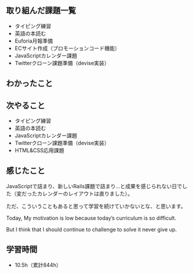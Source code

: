 ## 取り組んだ課題一覧
- タイピング練習
- 英語の本読む
- Euforia月報準備
- ECサイト作成（プロモーションコード機能）
- JavaScriptカレンダー課題
- Twitterクローン課題準備（devise実装）
## わかったこと

## 次やること
- タイピング練習
- 英語の本読む
- JavaScriptカレンダー課題
- Twitterクローン課題準備（devise実装）
- HTML&CSS応用課題
## 感じたこと
JavaScriptで詰まり、新しいRails課題で詰まり…と成果を感じられない日でした（変だったカレンダーのレイアウトは直りました）。

ただ、こういうこともあると思って学習を続けていかないとな、と思います。

Today, My motivation is low because today’s curriculum is so difficult.

But I think that I should continue to challenge to solve it never give up.

## 学習時間
- 10.5h（累計844h）
